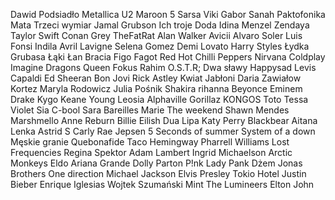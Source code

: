Dawid Podsiadło
Metallica
U2
Maroon 5
Sarsa
Viki Gabor
Sanah
Paktofonika
Mata
Trzeci wymiar
Jamal
Grubson
Ich troje
Doda
Idina Menzel
Zendaya
Taylor Swift
Conan Grey
TheFatRat
Alan Walker
Avicii
Alvaro Soler
Luis Fonsi
Indila
Avril Lavigne
Selena Gomez
Demi Lovato
Harry Styles
Łydka Grubasa
Łąki Łan
Bracia Figo Fagot
Red Hot Chilli Peppers
Nirvana
Coldplay
Imagine Dragons
Queen
Fokus
Rahim
O.S.T.R;
Dwa sławy
Happysad
Levis Capaldi
Ed Sheeran
Bon Jovi
Rick Astley
Kwiat Jabłoni
Daria Zawiałow
Kortez
Maryla Rodowicz
Julia Pośnik
Shakira
rihanna
Beyonce
Eminem
Drake
Kygo
Keane
Young Leosia
Alphaville
Gorillaz
KONGOS
Toto
Tessa Violet
Sia
C-bool
Sara Bareilles
Marie
The weekend
Shawn Mendes
Marshmello
Anne Reburn
Billie Eilish
Dua Lipa
Katy Perry
Blackbear
Aitana
Lenka
Astrid S
Carly Rae Jepsen
5 Seconds of summer
System of a down
Męskie granie
Quebonafide
Taco Hemingway
Pharrell Williams
Lost Frequencies
Regina Spektor
Adam Lambert
Ingrid Michaelson
Arctic Monkeys
Eldo
Ariana Grande
Dolly Parton
P!nk
Lady Pank
Dżem
Jonas Brothers
One direction
Michael Jackson
Elvis Presley
Tokio Hotel
Justin Bieber
Enrique Iglesias
Wojtek Szumański
Mint
The Lumineers
Elton John